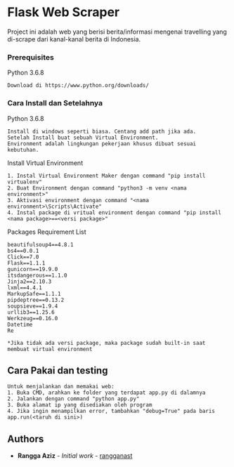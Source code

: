 # Flask Web Scraper

Project ini adalah web yang berisi berita/informasi mengenai travelling yang di-scrape dari kanal-kanal berita di Indonesia.

### Prerequisites

Python 3.6.8

```
Download di https://www.python.org/downloads/
```

### Cara Install dan Setelahnya

Python 3.6.8

```
Install di windows seperti biasa. Centang add path jika ada.
Setelah Install buat sebuah Virtual Environment.
Environment adalah lingkungan pekerjaan khusus dibuat sesuai kebutuhan.
```

Install Virtual Environment

```
1. Instal Virtual Environment Maker dengan command "pip install virtualenv"
2. Buat Environment dengan command "python3 -m venv <nama environment>"
3. Aktivasi environment dengan command "<nama environment>\Scripts\Activate"
4. Instal package di vritual environment dengan command "pip install <nama package>==<versi package>"
```

Packages Requirement List

```
beautifulsoup4==4.8.1
bs4==0.0.1
Click==7.0
Flask==1.1.1
gunicorn==19.9.0
itsdangerous==1.1.0
Jinja2==2.10.3
lxml==4.4.1
MarkupSafe==1.1.1
pipdeptree==0.13.2
soupsieve==1.9.4
urllib3==1.25.6
Werkzeug==0.16.0
Datetime
Re

*Jika tidak ada versi package, maka package sudah built-in saat membuat virtual environment
```

## Cara Pakai dan testing

```
Untuk menjalankan dan memakai web:
1. Buka CMD, arahkan ke folder yang terdapat app.py di dalamnya
2. Jalankan dengan command "python app.py"
3. Buka alamat ip yang disediakan oleh program
4. Jika ingin menampilkan error, tambahkan "debug=True" pada baris app.run(<taruh di sini>)
```

## Authors

* **Rangga Aziz** - *Initial work* - [rangganast](https://github.com/rangganast)
